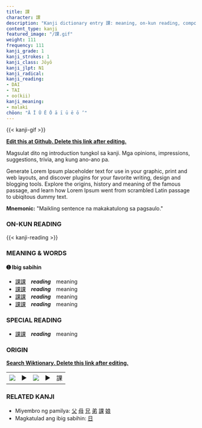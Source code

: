 ```yaml
---
title: 課
character: 課
description: "Kanji dictionary entry 課: meaning, on-kun reading, compounds, origin, related kanji"
content_type: kanji
featured_image: "/課.gif"
weight: 111
frequency: 111
kanji_grade: 1
kanji_strokes: 1
kanji_class: Jōyō
kanji_jlpt: N1
kanji_radical: 
kanji_reading: 
- DAI
- TAI
- oo(kii)
kanji_meaning:
- malaki
chōon: "Ā Ī Ū Ē Ō ā ī ū ē ō ’"
---
```

[//]: # (Don't edit the line below. Kanji animated GIF code is automatically generated.)
{{< kanji-gif >}}

[//]: # (Edit below this line.)

**[Edit this at Github. Delete this link after editing.](https://github.com/tim0g/tim/tree/main/content/kanji/課/index.md)**

Magsulat dito ng introduction tungkol sa kanji. Mga opinions, impressions, suggestions, trivia, ang kung ano-ano pa.

Generate Lorem Ipsum placeholder text for use in your graphic, print and web layouts, and discover plugins for your favorite writing, design and blogging tools. Explore the origins, history and meaning of the famous passage, and learn how Lorem Ipsum went from scrambled Latin passage to ubiqitous dummy text.
 
**Mnemonic:** "Maikling sentence na makakatulong sa pagsaulo."

### ON-KUN READING

[//]: # (Don't edit the line below. ON-KUN READING code is automatically generated.)
{{< kanji-reading >}}

### MEANING & WORDS

#### ➊ **Ibig sabihin**
  - [課](../課)[課](../課)　***reading***　meaning
  - [課](../課)[課](../課)　***reading***　meaning
  - [課](../課)[課](../課)　***reading***　meaning
  - [課](../課)[課](../課)　***reading***　meaning

### SPECIAL READING
  - [課](../課)[課](../課)　***reading***　meaning

### ORIGIN

**[Search Wiktionary. Delete this link after editing.](https://wiktionary.org/wiki/課)**
<table class="kanji-table"><tr><td>
<img src="60px-課-bronze.svg.png">
</td><td>▶</td><td>
<img src="60px-課-oracle.svg.png">
</td><td>▶</td>
<td class="kanji-origin">課</td>
</tr></table>

### RELATED KANJI
- Miyembro ng pamilya: [父](../父) [母](../母) [兄](../兄) [弟](../弟) [課](../課) [娘](../娘)
- Magkatulad ang ibig sabihin: [日](../日)
